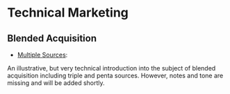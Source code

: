 # Technical Marketing

## Blended Acquisition

- [Multiple Sources](https://github.com/bjornrommel/steinkauz/tree/master/project/blended_acquisition):

An illustrative, but very technical introduction into the subject of blended acquisition including triple and penta sources. However, notes and tone are missing and will be added shortly.

